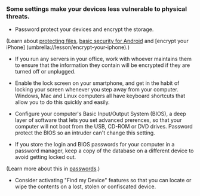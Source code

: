 [Title]: # (Software and settings)
[Order]: # (0)

### Some settings make your devices less vulnerable to physical threats.

- Password protect your devices and encrypt the storage. 

(Learn about [protecting files](umbrella://lesson/protecting-files), [basic security for Android](umbrella://lesson/android) and [encrypt your iPhone] (umbrella://lesson/encrypt-your-iphone).)

- If you run any servers in your office, work with whoever maintains them to ensure that the information they contain will be encrypted if they are turned off or unplugged.

- Enable the lock screen on your smartphone, and get in the habit of locking your screen whenever you step away from your computer. Windows, Mac and Linux computers all have keyboard shortcuts that allow you to do this quickly and easily. 

- Configure your computer's Basic Input/Output System (BIOS), a deep layer of software that lets you set advanced prerences, so that your computer will not boot from the USB, CD-ROM or DVD drives. Password protect the BIOS so an intruder can't change this setting. 

- If you store the login and BIOS passwords for your computer in a password manager, keep a copy of the database on a different device to avoid getting locked out. 

(Learn more about this in [passwords](umbrella://lesson/passwords/1).)

- Consider activating "Find my Device" features so that you can locate or wipe the contents on a lost, stolen or confiscated device.
